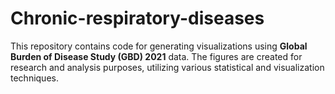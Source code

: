 # Chronic-respiratory-diseases

This repository contains code for generating visualizations using **Global Burden of Disease Study (GBD) 2021** data. The figures are created for research and analysis purposes, utilizing various statistical and visualization techniques.
